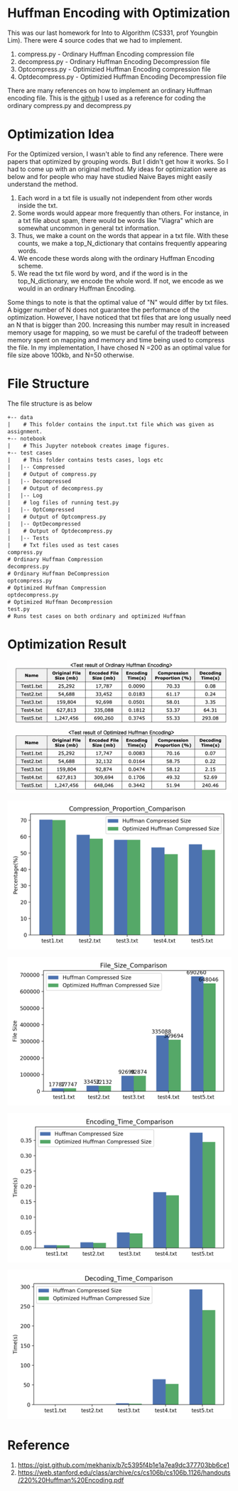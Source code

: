 # Huffman Encoding with Optimization
This was our last homework for Into to Algorithm (CS331, prof Youngbin Lim). There were 4 source codes that we had to implement. 
1. compress.py   - Ordinary Huffman Encoding compression file
2. decompress.py   - Ordinary Huffman Encoding Decompression file
3. Optcompress.py   - Optimizied Huffman Encoding compression file
4. Optdecompress.py   - Optimizied Huffman Encoding Decompression file

There are many references on how to implement an ordinary Huffman encoding file. This is the 
[github](https://gist.github.com/mekhanix/b7c5395f4b1e1a7ea9dc377703bb6ce1) I used as a reference for coding the ordinary compress.py and decompress.py

# Optimization Idea
For the Optimized version, I wasn't able to find any reference. There were papers that optimized by grouping words. But I didn't get how it works. So I had to come up with an original method. My ideas for optimization were as below and for people who may have studied Naive Bayes might easily understand the method.

1. Each word in a txt file is usually not independent from other words inside the txt.
2. Some words would appear more frequently than others. For instance, in a txt file about spam, there would be words like "Viagra" which are somewhat uncommon in general txt information.
3. Thus, we make a count on the words that appear in a txt file. With these counts, we make a top_N_dictionary that contains frequently appearing words.
4. We encode these words along with the ordinary Huffman Encoding scheme.
5. We read the txt file word by word, and if the word is in the top_N_dictionary, we encode the whole word. If not, we encode as we would in an ordinary Huffman Encoding.

Some things to note is that the optimal value of "N" would differ by txt files. A bigger number of N does not guarantee the performance of the optimization. However, I have noticed that txt files that are long usually need an N that is bigger than 200. Increasing this number may result in increased memory usage for mapping, so we must be careful of the tradeoff between memory spent on mapping and memory and time being used to compress the file. In my implementation, I have chosed N =200 as an optimal value for file size above 100kb, and N=50 otherwise.

# File Structure
The file structure is as below

```
+-- data
|    # This folder contains the input.txt file which was given as assignment.
+-- notebook
|    # This Jupyter notebook creates image figures.
+-- test cases
|    # This folder contains tests cases, logs etc
|   |-- Compressed
|    # Output of compress.py
|   |-- Decompressed
|    # Output of decompress.py
|   |-- Log
|    # log files of running test.py
|   |-- OptCompressed
|    # Output of Optcompress.py
|   |-- OptDecompressed
|    # Output of Optdecompress.py
|   |-- Tests
|    # Txt files used as test cases
compress.py
# Ordinary Huffman Compression
decompress.py
# Ordinary Huffman DeCompression
optcompress.py
# Optimized Huffman Compression
optdecompress.py
# Optimized Huffman Decompression
test.py
# Runs test cases on both ordinary and optimized Huffman
```

# Optimization Result
![Table](/notebook/figures/table.png)

![Compression proportion Comparison](/notebook/figures/Compression_Proportion_Comparison.png)

![File Size Comparison](/notebook/figures/File_Size_Comparison.png)

![Encoding Time Comparison](/notebook/figures/Encoding_Time_Comparison.png)

![Decoding Time Comparison](/notebook/figures/Decoding_Time_Comparison.png)

# Reference
1. https://gist.github.com/mekhanix/b7c5395f4b1e1a7ea9dc377703bb6ce1
2. https://web.stanford.edu/class/archive/cs/cs106b/cs106b.1126/handouts/220%20Huffman%20Encoding.pdf

